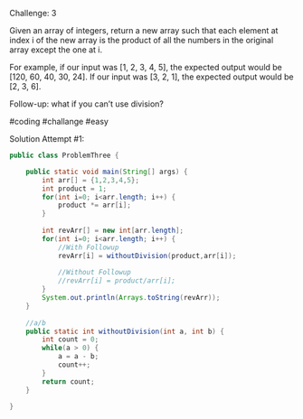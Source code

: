 Challenge: 3

Given an array of integers, return a new array such that each element at index i of the new array is the product of all the numbers in the original array except the one at i.

For example, if our input was [1, 2, 3, 4, 5], the expected output would be [120, 60, 40, 30, 24]. If our input was [3, 2, 1], the expected output would be [2, 3, 6].

Follow-up: what if you can’t use division?

#coding #challange #easy

Solution Attempt #1:
```java
public class ProblemThree {

	public static void main(String[] args) {
		int arr[] = {1,2,3,4,5};
		int product = 1;
		for(int i=0; i<arr.length; i++) {
			product *= arr[i];
		}
		
		int revArr[] = new int[arr.length];
		for(int i=0; i<arr.length; i++) {
			//With Followup
			revArr[i] = withoutDivision(product,arr[i]);
			
			//Without Followup
			//revArr[i] = product/arr[i];
		}
		System.out.println(Arrays.toString(revArr));
	}
	
	//a/b
	public static int withoutDivision(int a, int b) {
		int count = 0;
		while(a > 0) {
			a = a - b;
			count++;
		}
		return count;
	}

}
```
